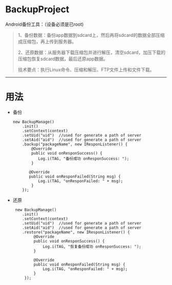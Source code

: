 # BackupProject
Android备份工具：（设备必须是已root)
> 1、备份数据：备份app数据到sdcard上，然后再将sdcard的数据全部压缩成压缩包，再上传到服务器。
>
> 2、还原数据：从服务器下载压缩包并进行解压，清空sdcard，加压下载的压缩包恢复sdcard数据，最后还原app数据。
>
> 技术要点：执行Linux命令、压缩和解压、FTP文件上传和文件下载。
 
---
# 用法
* 备份

      new BackupManage()
          .init()
          .setContext(context)
          .setUid("uid")  //used for generate a path of server
          .setAid("aid")  //used for generate a path of server
          .backup("packageName", new IResponListener() {
              @Override
              public void onResponSuccess() {
                 Log.i(TAG, "备份成功 onResponSuccess: ");
              }

             @Override
             public void onResponFailed(String msg) {
                 Log.i(TAG, "onResponFailed: " + msg);
              }
          });

* 还原   

       new BackupManage()
          .init()
          .setContext(context)
          .setUid("uid")  //used for generate a path of server
          .setAid("aid")  //used for generate a path of server
          .restore("packageName", new IResponListener() {
               @Override
               public void onResponSuccess() {
                   Log.i(TAG, "恢复备份成功 onResponSuccess: ");
               }

               @Override
               public void onResponFailed(String msg) {
                   Log.i(TAG, "onResponFailed: " + msg);
               }
           });
